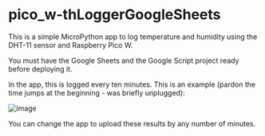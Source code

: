 # pico_w-thLoggerGoogleSheets

This is a simple MicroPython app to log temperature and humidity using the DHT-11 sensor and Raspberry Pico W.

You must have the Google Sheets and the Google Script project ready before deploying it.

In the app, this is logged every ten minutes. This is an example (pardon the time jumps at the beginning - was briefly unplugged):

![image](https://user-images.githubusercontent.com/20377029/209641157-07793a74-1050-4ca8-8087-c9d7becc18ce.png)

You can change the app to upload these results by any number of minutes.

